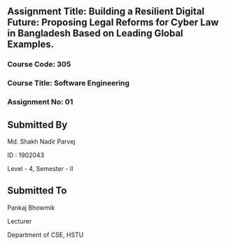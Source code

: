 ## Assignment Title: Building a Resilient Digital Future: Proposing Legal Reforms for Cyber Law in Bangladesh Based on Leading Global Examples.

### Course Code: 305 
### Course Title: Software Engineering
### Assignment No: 01

## Submitted By
Md. Shakh Nadir Parvej

ID : 1902043

Level - 4, Semester - II

## Submitted To
Pankaj Bhowmik

Lecturer

Department of CSE, HSTU



